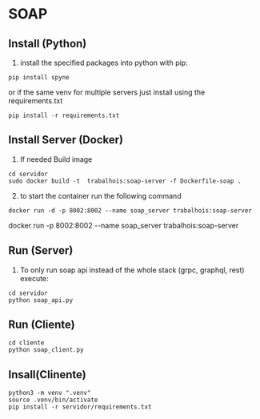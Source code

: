 # SOAP
## Install (Python)
1. install the specified packages into python with pip:
```shell 
pip install spyne 
```  
  or if the same venv for multiple servers just install using the requirements.txt
```shell
pip install -r requirements.txt
```

## Install Server (Docker)
1. If needed Build image
```shell
cd servidor
sudo docker build -t  trabalhois:soap-server -f Dockerfile-soap . 
```
2. to start the container run the following command
```shell
docker run -d -p 8002:8002 --name soap_server trabalhois:soap-server
```
docker run -p 8002:8002 --name soap_server trabalhois:soap-server

## Run (Server)
1. To only run soap api instead of the whole stack (grpc, graphql, rest) execute:
```shell
cd servidor 
python soap_api.py
```
## Run (Cliente)
```shell
cd cliente
python soap_client.py
```

## Insall(Clinente)
```shell
python3 -m venv ".venv"
source .venv/bin/activate
pip install -r servidor/requirements.txt
```


